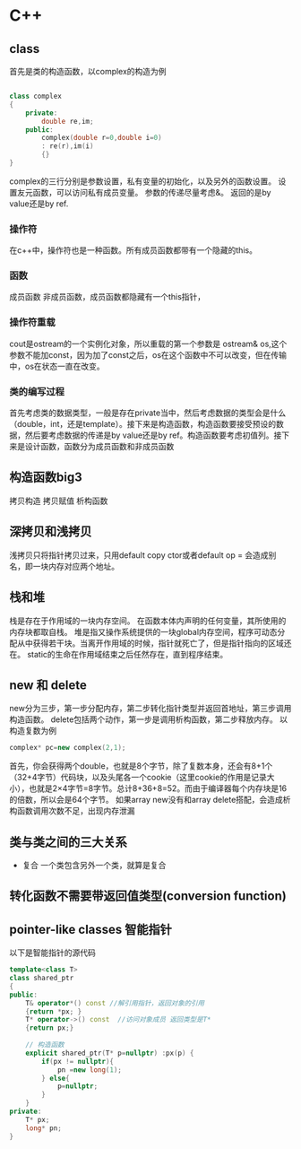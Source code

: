 # C++

## class

首先是类的构造函数，以complex的构造为例

```C++

class complex
{
    private:
        double re,im;
    public:
        complex(double r=0,double i=0)
        : re(r),im(i)
        {}
}
```

complex的三行分别是参数设置，私有变量的初始化，以及另外的函数设置。
设置友元函数，可以访问私有成员变量。
参数的传递尽量考虑&。
返回的是by value还是by ref.

### 操作符

在c++中，操作符也是一种函数。所有成员函数都带有一个隐藏的this。

### 函数

成员函数 非成员函数，成员函数都隐藏有一个this指针，

### 操作符重载

cout是ostream的一个实例化对象，所以重载的第一个参数是 ostream& os,这个参数不能加const，因为加了const之后，os在这个函数中不可以改变，但在传输中，os在状态一直在改变。

### 类的编写过程

首先考虑类的数据类型，一般是存在private当中，然后考虑数据的类型会是什么（double，int，还是template）。接下来是构造函数，构造函数要接受预设的数据，然后要考虑数据的传递是by value还是by ref。构造函数要考虑初值列。接下来是设计函数，函数分为成员函数和非成员函数

## 构造函数big3

拷贝构造 拷贝赋值 析构函数

## 深拷贝和浅拷贝

浅拷贝只将指针拷贝过来，只用default copy ctor或者default op = 会造成别名，即一块内存对应两个地址。

## 栈和堆

栈是存在于作用域的一块内存空间。 在函数本体内声明的任何变量，其所使用的内存块都取自栈。
堆是指又操作系统提供的一块global内存空间，程序可动态分配从中获得若干块。当离开作用域的时候，指针就死亡了，但是指针指向的区域还在。
static的生命在作用域结束之后任然存在，直到程序结束。

## new 和 delete

new分为三步，第一步分配内存，第二步转化指针类型并返回首地址，第三步调用构造函数。
delete包括两个动作，第一步是调用析构函数，第二步释放内存。
以构造复数为例

```C++
complex* pc=new complex(2,1);
```

首先，你会获得两个double，也就是8个字节，除了复数本身，还会有8+1个（32+4字节）代码块，以及头尾各一个cookie（这里cookie的作用是记录大小），也就是2×4字节=8字节。总计8+36+8=52。而由于编译器每个内存块是16的倍数，所以会是64个字节。
如果array new没有和array delete搭配，会造成析构函数调用次数不足，出现内存泄漏

## 类与类之间的三大关系

* 复合
一个类包含另外一个类，就算是复合

## 转化函数不需要带返回值类型(conversion function)

## pointer-like classes 智能指针

以下是智能指针的源代码

```C++
template<class T>
class shared_ptr
{
public:
    T& operator*() const //解引用指针，返回对象的引用
    {return *px; }
    T* operator->() const  //访问对象成员 返回类型是T*
    {return px;}
    
    // 构造函数
    explicit shared_ptr(T* p=nullptr) :px(p) {
        if(px != nullptr){
            pn =new long(1);
        } else{
            p=nullptr;
        }
    }
private:
    T* px;
    long* pn;
}
```
